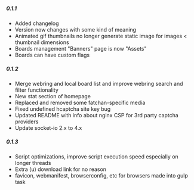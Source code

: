 ##### 0.1.1
 - Added changelog
 - Version now changes with some kind of meaning
 - Animated gif thumbnails no longer generate static image for images < thumbnail dimensions
 - Boards management "Banners" page is now "Assets"
 - Boards can have custom flags

##### 0.1.2
  - Merge webring and local board list and improve webring search and filter functionality
  - New stat section of homepage
  - Replaced and removed some fatchan-specific media
  - Fixed undefined hcaptcha site key bug
  - Updated README with info about nginx CSP for 3rd party captcha providers
  - Update socket-io 2.x to 4.x

##### 0.1.3
  - Script optimizations, improve script execution speed especially on longer threads
  - Extra (u) download link for no reason
  - favicon, webmanifest, browserconfig, etc for browsers made into gulp task
